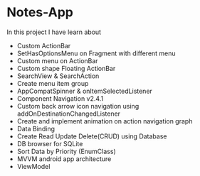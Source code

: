 # Notes-App


In this project I have learn about
- Custom ActionBar
- SetHasOptionsMenu on Fragment with different menu
- Custom menu on ActionBar
- Custom shape Floating ActionBar
- SearchView & SearchAction
- Create menu item group
- AppCompatSpinner & onItemSelectedListener
- Component Navigation v2.4.1
- Custom back arrow icon navigation using addOnDestinationChangedListener
- Create and implement animation on action navigation graph
- Data Binding 
- Create Read Update Delete(CRUD) using Database
- DB browser for SQLite
- Sort Data by Priority (EnumClass)
- MVVM android app architecture
- ViewModel
